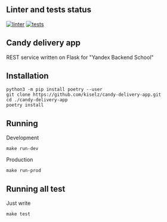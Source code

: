 ## Linter and tests status
[![linter](https://github.com/kiselz/candy-delivery-app/actions/workflows/flake8.yml/badge.svg)](https://github.com/kiselz/candy-delivery-app/actions/workflows/flake8.yml) [![tests](https://github.com/kiselz/candy-delivery-app/actions/workflows/tests.yml/badge.svg)](https://github.com/kiselz/candy-delivery-app/actions/workflows/tests.yml)

## Candy delivery app
REST service written on Flask for "Yandex Backend School"

## Installation
```
python3 -m pip install poetry --user
git clone https://github.com/kiselz/candy-delivery-app.git
cd ./candy-delivery-app
poetry install
```

## Running
Development
```
make run-dev
```
Production
```
make run-prod
```

## Running all test
Just write
```
make test
```
